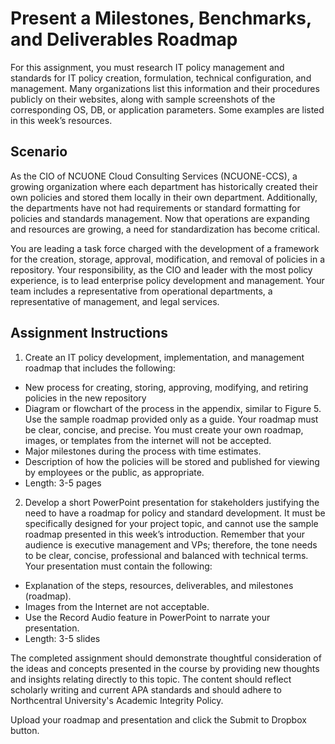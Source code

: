 # Present a Milestones, Benchmarks, and Deliverables Roadmap

For this assignment, you must research IT policy management and standards for IT policy creation, formulation, technical configuration, and management. Many organizations list this information and their procedures publicly on their websites, along with sample screenshots of the corresponding OS, DB, or application parameters. Some examples are listed in this week’s resources.

## Scenario

As the CIO of NCUONE Cloud Consulting Services (NCUONE-CCS), a growing organization where each department has historically created their own policies and stored them locally in their own department. Additionally, the departments have not had requirements or standard formatting for policies and standards management. Now that operations are expanding and resources are growing, a need for standardization has become critical.

You are leading a task force charged with the development of a framework for the creation, storage, approval, modification, and removal of policies in a repository. Your responsibility, as the CIO and leader with the most policy experience, is to lead enterprise policy development and management. Your team includes a representative from operational departments, a representative of management, and legal services.

## Assignment Instructions

1. Create an IT policy development, implementation, and management roadmap that includes the following:

- New process for creating, storing, approving, modifying, and retiring policies in the new repository
- Diagram or flowchart of the process in the appendix, similar to Figure 5. Use the sample roadmap provided only as a guide. Your roadmap must be clear, concise, and precise. You must create your own roadmap, images, or templates from the internet will not be accepted.
- Major milestones during the process with time estimates.
- Description of how the policies will be stored and published for viewing by employees or the public, as appropriate.
- Length: 3-5 pages

2. Develop a short PowerPoint presentation for stakeholders justifying the need to have a roadmap for policy and standard development. It must be specifically designed for your project topic, and cannot use the sample roadmap presented in this week’s introduction. Remember that your audience is executive management and VPs; therefore, the tone needs to be clear, concise, professional and balanced with technical terms. Your presentation must contain the following:

- Explanation of the steps, resources, deliverables, and milestones (roadmap).
- Images from the Internet are not acceptable.
- Use the Record Audio feature in PowerPoint to narrate your presentation.
- Length: 3-5 slides

The completed assignment should demonstrate thoughtful consideration of the ideas and concepts presented in the course by providing new thoughts and insights relating directly to this topic. The content should reflect scholarly writing and current APA standards and should adhere to Northcentral University's Academic Integrity Policy.

Upload your roadmap and presentation and click the Submit to Dropbox button.
